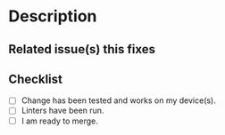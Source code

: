 # Description



## Related issue(s) this fixes



## Checklist

<!-- Remember! You can check these boxes later after posting your PR -->

- [ ] Change has been tested and works on my device(s).
- [ ] Linters have been run.<!-- This is handled by the GitLab CI server as preflight checks. Make sure to fix any errors found -->
- [ ] I am ready to merge.<!-- You can set the title to 'WIP: My PR' to stop merge early -->
